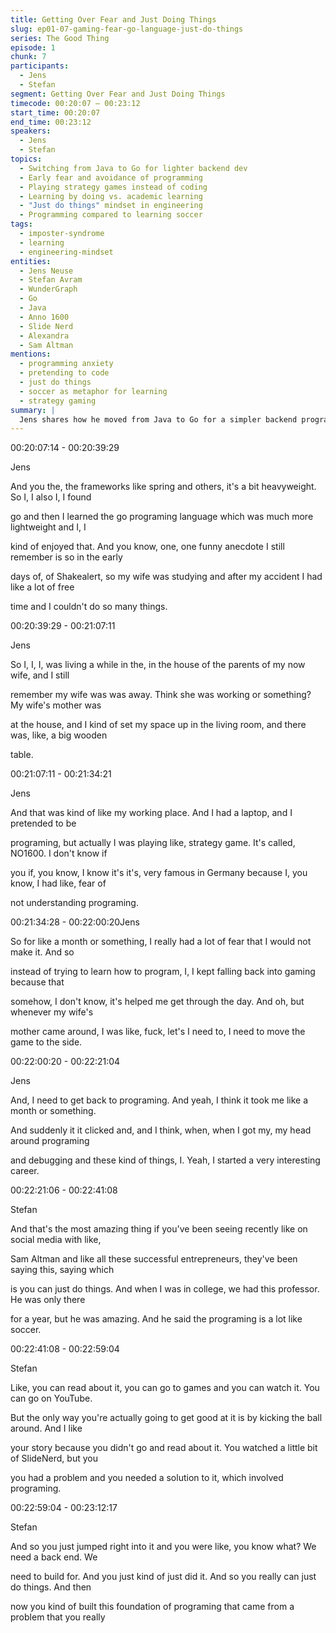 ```yaml
---
title: Getting Over Fear and Just Doing Things
slug: ep01-07-gaming-fear-go-language-just-do-things
series: The Good Thing
episode: 1
chunk: 7
participants:
  - Jens
  - Stefan
segment: Getting Over Fear and Just Doing Things
timecode: 00:20:07 – 00:23:12
start_time: 00:20:07
end_time: 00:23:12
speakers:
  - Jens
  - Stefan
topics:
  - Switching from Java to Go for lighter backend dev
  - Early fear and avoidance of programming
  - Playing strategy games instead of coding
  - Learning by doing vs. academic learning
  - "Just do things" mindset in engineering
  - Programming compared to learning soccer
tags:
  - imposter-syndrome
  - learning
  - engineering-mindset
entities:
  - Jens Neuse
  - Stefan Avram
  - WunderGraph
  - Go
  - Java
  - Anno 1600
  - Slide Nerd
  - Alexandra
  - Sam Altman
mentions:
  - programming anxiety
  - pretending to code
  - just do things
  - soccer as metaphor for learning
  - strategy gaming
summary: |
  Jens shares how he moved from Java to Go for a simpler backend programming experience, but also confesses to spending a month dodging coding by playing the strategy game Anno 1600 out of fear and imposter syndrome. Hiding the game from his future mother-in-law while pretending to program, he eventually hit a breakthrough that led to a real understanding of programming and debugging. Stefan reflects on the power of learning by doing, comparing Jens' journey to kicking a soccer ball instead of just reading about the sport—affirming that the best way to learn is often to just start.
---
```



00:20:07:14 - 00:20:39:29

Jens

And you the, the frameworks like spring and others, it's a bit heavyweight. So I, I also I, I found

go and then I learned the go programing language which was much more lightweight and I, I

kind of enjoyed that. And you know, one, one funny anecdote I still remember is so in the early

days of, of Shakealert, so my wife was studying and after my accident I had like a lot of free

time and I couldn't do so many things.

00:20:39:29 - 00:21:07:11

Jens

So I, I, I, was living a while in the, in the house of the parents of my now wife, and I still

remember my wife was was away. Think she was working or something? My wife's mother was

at the house, and I kind of set my space up in the living room, and there was, like, a big wooden

table.

00:21:07:11 - 00:21:34:21

Jens

And that was kind of like my working place. And I had a laptop, and I pretended to be

programing, but actually I was playing like, strategy game. It's called, NO1600. I don't know if

you if, you know, I know it's it's, very famous in Germany because I, you know, I had like, fear of

not understanding programing.

00:21:34:28 - 00:22:00:20Jens

So for like a month or something, I really had a lot of fear that I would not make it. And so

instead of trying to learn how to program, I, I kept falling back into gaming because that

somehow, I don't know, it's helped me get through the day. And oh, but whenever my wife's

mother came around, I was like, fuck, let's I need to, I need to move the game to the side.

00:22:00:20 - 00:22:21:04

Jens

And, I need to get back to programing. And yeah, I think it took me like a month or something.

And suddenly it it clicked and, and I think, when, when I got my, my head around programing

and debugging and these kind of things, I. Yeah, I started a very interesting career.

00:22:21:06 - 00:22:41:08

Stefan

And that's the most amazing thing if you've been seeing recently like on social media with like,

Sam Altman and like all these successful entrepreneurs, they've been saying this, saying which

is you can just do things. And when I was in college, we had this professor. He was only there

for a year, but he was amazing. And he said the programing is a lot like soccer.

00:22:41:08 - 00:22:59:04

Stefan

Like, you can read about it, you can go to games and you can watch it. You can go on YouTube.

But the only way you're actually going to get good at it is by kicking the ball around. And I like

your story because you didn't go and read about it. You watched a little bit of SlideNerd, but you

you had a problem and you needed a solution to it, which involved programing.

00:22:59:04 - 00:23:12:17

Stefan

And so you just jumped right into it and you were like, you know what? We need a back end. We

need to build for. And you just kind of just did it. And so you really can just do things. And then

now you kind of built this foundation of programing that came from a problem that you really

